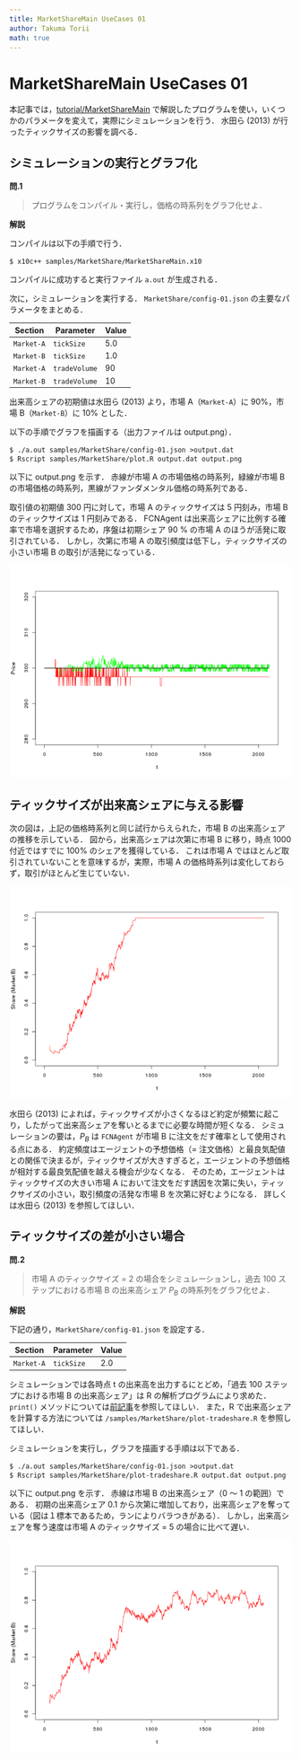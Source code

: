 ```yaml
---
title: MarketShareMain UseCases 01
author: Takuma Torii
math: true
---
```


# MarketShareMain UseCases 01

本記事では，[tutorial/MarketShareMain](MarketShareMain) で解説したプログラムを使い，いくつかのパラメータを変えて，実際にシミュレーションを行う．
水田ら (2013) が行ったティックサイズの影響を調べる．


## シミュレーションの実行とグラフ化

**問.1**

> プログラムをコンパイル・実行し，価格の時系列をグラフ化せよ．

**解説**

コンパイルは以下の手順で行う．

```
$ x10c++ samples/MarketShare/MarketShareMain.x10
```

コンパイルに成功すると実行ファイル `a.out` が生成される．

次に，シミュレーションを実行する．
`MarketShare/config-01.json` の主要なパラメータをまとめる．

| Section    | Parameter           | Value
|------------|---------------------|--------
| `Market-A` | `tickSize`    | 5.0
| `Market-B` | `tickSize`    | 1.0
| `Market-A` | `tradeVolume` | 90
| `Market-B` | `tradeVolume` | 10

出来高シェアの初期値は水田ら (2013) より，市場 A（`Market-A`）に 90%，市場 B（`Market-B`）に 10% とした．

以下の手順でグラフを描画する（出力ファイルは output.png）．

```
$ ./a.out samples/MarketShare/config-01.json >output.dat
$ Rscript samples/MarketShare/plot.R output.dat output.png
```

以下に output.png を示す．
赤線が市場 A の市場価格の時系列，緑線が市場 B の市場価格の時系列，黒線がファンダメンタル価格の時系列である．

取引値の初期値 300 円に対して，市場 A のティックサイズは 5 円刻み，市場 B のティックサイズは 1 円刻みである． 
FCNAgent は出来高シェアに比例する確率で市場を選択するため，序盤は初期シェア 90 % の市場 A のほうが活発に取引されている．
しかし，次第に市場 A の取引頻度は低下し，ティックサイズの小さい市場 B の取引が活発になっている．

![small](/tutorial/MarketShareMain.figs/fig04.png)


## ティックサイズが出来高シェアに与える影響

次の図は，上記の価格時系列と同じ試行からえられた，市場 B の出来高シェアの推移を示している．
図から，出来高シェアは次第に市場 B に移り，時点 1000 付近ではすでに 100% のシェアを獲得している．
これは市場 A ではほとんど取引されていないことを意味するが，実際，市場 A の価格時系列は変化しておらず，取引がほとんど生じていない．

![small](/tutorial/MarketShareMain.figs/fig05.png)


水田ら (2013) によれば，ティックサイズが小さくなるほど約定が頻繁に起こり，したがって出来高シェアを奪いとるまでに必要な時間が短くなる．
シミュレーションの要は，$P_B$ は `FCNAgent` が市場 B に注文をだす確率として使用される点にある．
約定頻度はエージェントの予想価格（= 注文価格）と最良気配値との関係で決まるが，ティックサイズが大きすぎると，エージェントの予想価格が相対する最良気配値を越える機会が少なくなる．
そのため，エージェントはティックサイズの大きい市場 A において注文をだす誘因を次第に失い，ティックサイズの小さい，取引頻度の活発な市場 B を次第に好むようになる．
詳しくは水田ら (2013) を参照してほしい．


## ティックサイズの差が小さい場合

**問.2**

> 市場 A のティックサイズ = 2 の場合をシミュレーションし，過去 100 ステップにおける市場 B の出来高シェア $P_B$ の時系列をグラフ化せよ．

**解説**

下記の通り，`MarketShare/config-01.json` を設定する．

| Section    | Parameter           | Value
|------------|---------------------|--------
| `Market-A` | `tickSize`    | 2.0

シミュレーションでは各時点 t の出来高を出力するにとどめ，「過去 100 ステップにおける市場 B の出来高シェア」は R の解析プログラムにより求めた．
`print()` メソッドについては[前記事](MarketShareMain)を参照してほしい．
また，R で出来高シェアを計算する方法については `/samples/MarketShare/plot-tradeshare.R` を参照してほしい．

シミュレーションを実行し，グラフを描画する手順は以下である．

```
$ ./a.out samples/MarketShare/config-01.json >output.dat
$ Rscript samples/MarketShare/plot-tradeshare.R output.dat output.png
```

以下に output.png を示す．
赤線は市場 B の出来高シェア（0 〜 1 の範囲）である．
初期の出来高シェア 0.1 から次第に増加しており，出来高シェアを奪っている（図は１標本であるため，ランによりバラつきがある）．
しかし，出来高シェアを奪う速度は市場 A のティックサイズ = 5 の場合に比べて遅い．

![small](/tutorial/MarketShareMain.figs/fig07.png)

